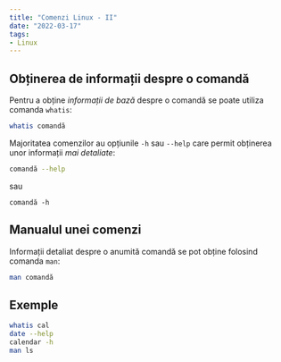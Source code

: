 ```yaml
---
title: "Comenzi Linux - II"
date: "2022-03-17"
tags:
- Linux
---
```


## Obținerea de informații despre o comandă

Pentru a obține *informații de bază* despre o comandă se poate
utiliza comanda `whatis`:

```sh
whatis comandă
```

Majoritatea comenzilor au opțiunile `-h` sau `--help` care permit
obținerea unor informații *mai detaliate*:


```sh
comandă --help
```

sau 

```
comandă -h
```

## Manualul unei comenzi

Informații detaliat despre o anumită comandă se pot obține folosind comanda
`man`:

```sh
man comandă
```

## Exemple

```sh
whatis cal
date --help
calendar -h
man ls
```


